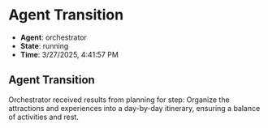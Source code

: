 # Agent Transition

- **Agent**: orchestrator
- **State**: running
- **Time**: 3/27/2025, 4:41:57 PM

## Agent Transition

Orchestrator received results from planning for step: Organize the attractions and experiences into a day-by-day itinerary, ensuring a balance of activities and rest.

